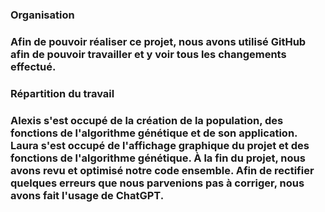 <h3>Organisation<h3>

Afin de pouvoir réaliser ce projet, nous avons utilisé GitHub afin de pouvoir travailler et y voir tous les changements effectué.

<h3>Répartition du travail<h3>

Alexis s'est occupé de la création de la population, des fonctions de l'algorithme génétique et de son application. Laura s'est occupé de l'affichage graphique du projet et des fonctions de l'algorithme génétique. À la fin du projet, nous avons revu et optimisé notre code ensemble. Afin de rectifier quelques erreurs que nous parvenions pas à corriger, nous avons fait l'usage de ChatGPT.

